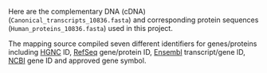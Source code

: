 Here are the complementary DNA (cDNA) (`Canonical_transcripts_10836.fasta`) and corresponding protein sequences (`Human_proteins_10836.fasta`) used in this project.

The mapping source compiled seven different identifiers for genes/proteins including [HGNC](https://www.genenames.org/) ID, [RefSeq](https://www.ncbi.nlm.nih.gov/refseq/) gene/protein ID, [Ensembl](https://www.ensembl.org/index.html) transcript/gene ID, [NCBI](https://www.ncbi.nlm.nih.gov/gene) gene ID and approved gene symbol.

